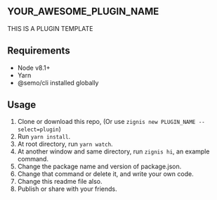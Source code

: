 YOUR_AWESOME_PLUGIN_NAME
------------------------

THIS IS A PLUGIN TEMPLATE

## Requirements

* Node v8.1+
* Yarn
* @semo/cli installed globally

## Usage

1. Clone or download this repo, (Or use `zignis new PLUGIN_NAME --select=plugin`)
2. Run `yarn install`.
3. At root directory, run `yarn watch`.
4. At another window and same directory, run `zignis hi`, an example command.
5. Change the package name and version of package.json.
6. Change that command or delete it, and write your own code.
7. Change this readme file also.
8. Publish or share with your friends.

